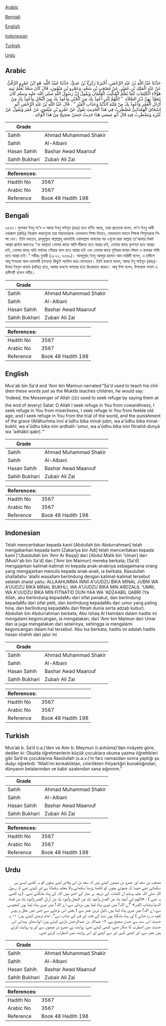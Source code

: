 [Arabic](#arabic)

[Bengali](#bengali)

[English](#english)

[Indonesian](#indonesian)

[Turkish](#turkish)

[Urdu](#urdu)

## Arabic


<div dir="rtl" lang="ar" style={{fontSize:'larger',backgroundColor:'#f8f9fa',padding:20}}>
حَدَّثَنَا عَبْدُ اللَّهِ بْنُ عَبْدِ الرَّحْمَنِ، أَخْبَرَنَا زَكَرِيَّا بْنُ عَدِيٍّ، حَدَّثَنَا عُبَيْدُ اللَّهِ، هُوَ ابْنُ عَمْرٍو الرَّقِّيُّ عَنْ عَبْدِ الْمَلِكِ بْنِ عُمَيْرٍ، عَنْ مُصْعَبِ بْنِ سَعْدٍ، وَعَمْرِو بْنِ مَيْمُونٍ، قَالَ كَانَ سَعْدٌ يُعَلِّمُ بَنِيهِ هَؤُلاَءِ الْكَلِمَاتِ كَمَا يُعَلِّمُ الْمُكْتِبُ الْغِلْمَانَ وَيَقُولُ إِنَّ رَسُولَ اللَّهِ صلى الله عليه وسلم كَانَ يَتَعَوَّذُ بِهِنَّ دُبُرَ الصَّلاَةِ ‏ "‏ اللَّهُمَّ إِنِّي أَعُوذُ بِكَ مِنَ الْجُبْنِ وَأَعُوذُ بِكَ مِنَ الْبُخْلِ وَأَعُوذُ بِكَ مِنْ أَرْذَلِ الْعُمُرِ وَأَعُوذُ بِكَ مِنْ فِتْنَةِ الدُّنْيَا وَعَذَابِ الْقَبْرِ ‏"‏ ‏.‏ قَالَ عَبْدُ اللَّهِ بْنُ عَبْدِ الرَّحْمَنِ أَبُو إِسْحَاقَ الْهَمْدَانِيُّ مُضْطَرِبٌ فِي هَذَا الْحَدِيثِ يَقُولُ عَنْ عَمْرِو بْنِ مَيْمُونٍ عَنْ عُمَرَ وَيَقُولُ عَنْ غَيْرِهِ وَيَضْطَرِبُ فِيهِ قَالَ أَبُو عِيسَى هَذَا حَدِيثٌ حَسَنٌ صَحِيحٌ مِنْ هَذَا الْوَجْهِ ‏.‏
</div>
<div style={{backgroundColor:'#f8f9fa',padding:20, marginBottom: 10}}><table> <thead> <tr> <th>Grade</th> <th></th> </tr> </thead> <tbody> <tr><td>Sahih</td><td>Ahmad Muhammad Shakir</td></tr><tr><td>Sahih</td><td>Al-Albani</td></tr><tr><td>Hasan Sahih</td><td>Bashar Awad Maarouf</td></tr><tr><td>Sahih Bukhari</td><td>Zubair Ali Zai</td></tr></tbody></table><table> <thead> <tr> <th>References:</th> <th></th> </tr> </thead> <tbody><tr><td>Hadith No</td><td>3567</td></tr><tr><td>Arabic No</td><td>3567</td></tr><tr><td>Reference</td><td>Book 48 Hadith 198</td></tr></tbody></table></div>

## Bengali


<div dir="ltr" lang="bn" style={{fontSize:'larger',backgroundColor:'#f8f9fa',padding:20}}>
৩৫৬৭। মুসআব ইবনু সা'দ ও আমর ইবনু মাইমূন (রহঃ) হতে বর্ণিত আছে, তারা প্রত্যেকে বলেন, সা'দ ইবনু আবী ওয়াক্কাস (রাযিঃ) নিম্নোক্ত বাক্যগুলো তার সন্তানদেরকে এমনভাবে শিক্ষা দিতেন, যেমনভাবে মক্তবে শিক্ষক শিশুদেরকে শিক্ষা দেন। তিনি বলতেন, রাসূলুল্লাহ সাল্লাল্লাহু আলাইহি ওয়াসাল্লাম নামাযের পর এগুলো দ্বারা আল্লাহ তা'আলার নিকট আশ্রয় প্রার্থনা করতেনঃ “হে আল্লাহ! তোমার কাছে আমি ভীরুতা হতে আশ্রয় চাই, তোমার কাছে কৃপণতা হতে আশ্রয় চাই, তোমার কাছে অতি বার্ধক্যে পৌছার বয়স হতে আশ্রয় চাই এবং তোমার কাছে দুনিয়ার ঝগড়া-বিবাদ ও কবরের শাস্তি হতে আশ্রয় চাই।” সহীহঃ বুখারী (২৮২২, ৬৩৬৯)। আবদুল্লাহ ইবনু আবদুর রহমান আদ-দারিমী বলেন, এ হাদীসে আবূ ইসহাক আল-হামদানী (সনদে) কিছুটা গড়মিল করে ফেলেছেন। তিনি কখনো বলেন, আমর ইনু মাইমূন (রাহঃ)-উমার ইবনুল খাত্তাব (রাযিঃ) হতে, আবার কখনো অপরের হতে রিওয়ায়াত করেন। আবূ ঈসা বলেন, উপরোক্ত সনদে এ হাদীসটি হাসান সহীহ।
</div>
<div style={{backgroundColor:'#f8f9fa',padding:20, marginBottom: 10}}><table> <thead> <tr> <th>Grade</th> <th></th> </tr> </thead> <tbody> <tr><td>Sahih</td><td>Ahmad Muhammad Shakir</td></tr><tr><td>Sahih</td><td>Al-Albani</td></tr><tr><td>Hasan Sahih</td><td>Bashar Awad Maarouf</td></tr><tr><td>Sahih Bukhari</td><td>Zubair Ali Zai</td></tr></tbody></table><table> <thead> <tr> <th>References:</th> <th></th> </tr> </thead> <tbody><tr><td>Hadith No</td><td>3567</td></tr><tr><td>Arabic No</td><td>3567</td></tr><tr><td>Reference</td><td>Book 48 Hadith 198</td></tr></tbody></table></div>

## English


<div dir="ltr" lang="en" style={{fontSize:'larger',backgroundColor:'#f8f9fa',padding:20}}>
Mus'ab bin Sa'd and 'Amr bin Maimun narrated:“Sa'd used to teach his children these words just as the Muktib teaches children, he would say: ‘Indeed, the Messenger of Allah (ﷺ) used to seek refuge by saying them at the end of (every) Salat: O Allah I seek refuge in You from cowardliness, I seek refuge in You from miserliness, I seek refuge in You from feeble old age, and I seek refuge in You from the trial of the world, and the punishment of the grave (Allāhumma innī a'ūdhu bika minal-jubn, wa a'ūdhu bika minal-bukhl, wa a'ūdhu bika min ardhalil-'umur, wa a'ūdhu bika min fitnatid-dunyā wa 'adhābil qabr).’”
</div>
<div style={{backgroundColor:'#f8f9fa',padding:20, marginBottom: 10}}><table> <thead> <tr> <th>Grade</th> <th></th> </tr> </thead> <tbody> <tr><td>Sahih</td><td>Ahmad Muhammad Shakir</td></tr><tr><td>Sahih</td><td>Al-Albani</td></tr><tr><td>Hasan Sahih</td><td>Bashar Awad Maarouf</td></tr><tr><td>Sahih Bukhari</td><td>Zubair Ali Zai</td></tr></tbody></table><table> <thead> <tr> <th>References:</th> <th></th> </tr> </thead> <tbody><tr><td>Hadith No</td><td>3567</td></tr><tr><td>Arabic No</td><td>3567</td></tr><tr><td>Reference</td><td>Book 48 Hadith 198</td></tr></tbody></table></div>

## Indonesian


<div dir="ltr" lang="id" style={{fontSize:'larger',backgroundColor:'#f8f9fa',padding:20}}>
Telah menceritakan kepada kami [Abdullah bin Abdurrahman] telah mengabarkan kepada kami [Zakariya bin Adi] telah menceritakan kepada kami ['Ubaidullah bin 'Amr Ar Raqqi] dari [Abdul Malik bin 'Umair] dari [Mush'ab bin Sa'd] dan ['Amr bin Maimun] mereka berkata; [Sa'd] mengajarkan kalimat-kalimat ini kepada anak-anaknya sebagaimana orang yang mengajarkan menulis kepada anak-anak, ia berkata; Rasulullah shallallahu 'alaihi wasallam berlindung dengan kalimat-kalimat tersebut setelah shalat yaitu: ALLAAHUMMA INNII A'UUDZU BIKA MINAL JUBNI WA A'UUDZU BIKA MINAL BUKHLI, WA A'UUDZU BIKA MIN ARDZALIL 'UMRI, WA A'UUDZU BIKA MIN FITNATID DUN-YAA WA 'ADZAABIL QABRI (Ya Allah, aku berlindung kepadaMu dari sifat penakut, dan berlindung kepadaMu dari sifat pelit, dan berlindung kepadaMu dari umur yang paling hina, dan berlindung kepadaMu dari fitnah dunia serta adzab kubur). Abdullah bin Abdurrahman berkata; Abu Ishaq Al Hamdani dalam hadits ini mengalami kegoncangan, ia mengatakan; dari 'Amr bin Maimun dari Umar dan ia juga mengatakan dari selainnya, sehingga ia mengalami kegoncangan dalam hal tersebut. Abu Isa berkata; hadits ini adalah hadits hasan shahih dari jalur ini
</div>
<div style={{backgroundColor:'#f8f9fa',padding:20, marginBottom: 10}}><table> <thead> <tr> <th>Grade</th> <th></th> </tr> </thead> <tbody> <tr><td>Sahih</td><td>Ahmad Muhammad Shakir</td></tr><tr><td>Sahih</td><td>Al-Albani</td></tr><tr><td>Hasan Sahih</td><td>Bashar Awad Maarouf</td></tr><tr><td>Sahih Bukhari</td><td>Zubair Ali Zai</td></tr></tbody></table><table> <thead> <tr> <th>References:</th> <th></th> </tr> </thead> <tbody><tr><td>Hadith No</td><td>3567</td></tr><tr><td>Arabic No</td><td>3567</td></tr><tr><td>Reference</td><td>Book 48 Hadith 198</td></tr></tbody></table></div>

## Turkish


<div dir="ltr" lang="tr" style={{fontSize:'larger',backgroundColor:'#f8f9fa',padding:20}}>
Mus’ab b. Sa’d (r.a.)’den ve Amr b. Meymun (r.anhüma)’dan rivâyete göre, dediler ki: Okulda öğretmenlerin küçük çocuklara okuma yazma öğrettikleri gibi Sa’d ta çocuklarına Rasûlullah (s.a.v.)’in farz namazdan sonra yaptığı şu duâyı öğretirdi: “Allah’ım korkaklıktan, cimrilikten ihtiyarlığın bunaklığından, dünyanın belalarından ve kabir azabından sana sığınırım.”
</div>
<div style={{backgroundColor:'#f8f9fa',padding:20, marginBottom: 10}}><table> <thead> <tr> <th>Grade</th> <th></th> </tr> </thead> <tbody> <tr><td>Sahih</td><td>Ahmad Muhammad Shakir</td></tr><tr><td>Sahih</td><td>Al-Albani</td></tr><tr><td>Hasan Sahih</td><td>Bashar Awad Maarouf</td></tr><tr><td>Sahih Bukhari</td><td>Zubair Ali Zai</td></tr></tbody></table><table> <thead> <tr> <th>References:</th> <th></th> </tr> </thead> <tbody><tr><td>Hadith No</td><td>3567</td></tr><tr><td>Arabic No</td><td>3567</td></tr><tr><td>Reference</td><td>Book 48 Hadith 198</td></tr></tbody></table></div>

## Urdu


<div dir="rtl" lang="ur" style={{fontSize:'larger',backgroundColor:'#f8f9fa',padding:20}}>
مصعب بن سعد اور عمرو بن میمون کہتے ہیں کہ سعد بن ابی وقاص اپنے بیٹوں کو یہ کلمے ایسے ہی سکھاتے تھے جیسا کہ چھوٹے بچوں کو لکھنا پڑھنا سکھانے والا معلم سکھاتا ہے اور کہتے تھے کہ رسول اللہ صلی اللہ علیہ وسلم ان کلمات کے ذریعہ ہر نماز کے اخیر میں اللہ کی پناہ مانگتے تھے۔ ( وہ کلمے یہ تھے ) : «اللهم إني أعوذ بك من الجبن وأعوذ بك من البخل وأعوذ بك من أرذل العمر وأعوذ بك من فتنة الدنيا وعذاب القبر» ”اے اللہ! میں تیری پناہ لیتا ہوں بزدلی سے، اے اللہ! میں تیری پناہ لیتا ہوں کنجوسی سے، اے اللہ! میں تیری پناہ لیتا ہوں ذلیل ترین عمر سے ( یعنی اس بڑھاپے سے جس میں عقل و ہوس کچھ نہ رہ جائے ) اور پناہ مانگتا ہوں دنیا کے فتنہ اور قبر کے عذاب سے“۔ امام ترمذی کہتے ہیں: ۱- یہ حدیث اس سند سے حسن صحیح ہے، ۲- عبداللہ بن عبدالرحمٰن دارمی کہتے ہیں: ابواسحاق ہمدانی اس حدیث میں اضطرب کا شکار تھے، کبھی کہتے تھے: روایت ہے عمرو بن میمون سے اور وہ روایت کرتے ہیں عمر سے، اور کبھی کسی اور سے کہتے اور اس روایت میں اضطراب کرتے تھے۔
</div>
<div style={{backgroundColor:'#f8f9fa',padding:20, marginBottom: 10}}><table> <thead> <tr> <th>Grade</th> <th></th> </tr> </thead> <tbody> <tr><td>Sahih</td><td>Ahmad Muhammad Shakir</td></tr><tr><td>Sahih</td><td>Al-Albani</td></tr><tr><td>Hasan Sahih</td><td>Bashar Awad Maarouf</td></tr><tr><td>Sahih Bukhari</td><td>Zubair Ali Zai</td></tr></tbody></table><table> <thead> <tr> <th>References:</th> <th></th> </tr> </thead> <tbody><tr><td>Hadith No</td><td>3567</td></tr><tr><td>Arabic No</td><td>3567</td></tr><tr><td>Reference</td><td>Book 48 Hadith 198</td></tr></tbody></table></div>